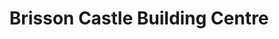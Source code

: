---
title: "Brisson Castle Building Centre"
url: /cochrane/brisson-castle-building-centre/
shop: hardware
---